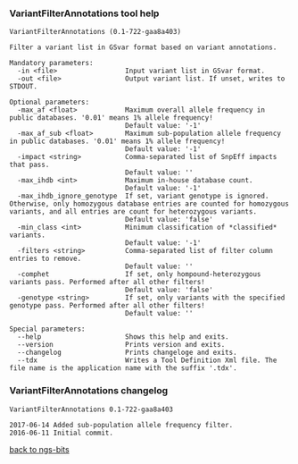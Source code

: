 ### VariantFilterAnnotations tool help
	VariantFilterAnnotations (0.1-722-gaa8a403)
	
	Filter a variant list in GSvar format based on variant annotations.
	
	Mandatory parameters:
	  -in <file>                 Input variant list in GSvar format.
	  -out <file>                Output variant list. If unset, writes to STDOUT.
	
	Optional parameters:
	  -max_af <float>            Maximum overall allele frequency in public databases. '0.01' means 1% allele frequency!
	                             Default value: '-1'
	  -max_af_sub <float>        Maximum sub-population allele frequency in public databases. '0.01' means 1% allele frequency!
	                             Default value: '-1'
	  -impact <string>           Comma-separated list of SnpEff impacts that pass.
	                             Default value: ''
	  -max_ihdb <int>            Maximum in-house database count.
	                             Default value: '-1'
	  -max_ihdb_ignore_genotype  If set, variant genotype is ignored. Otherwise, only homozygous database entries are counted for homozygous variants, and all entries are count for heterozygous variants.
	                             Default value: 'false'
	  -min_class <int>           Minimum classification of *classified* variants.
	                             Default value: '-1'
	  -filters <string>          Comma-separated list of filter column entries to remove.
	                             Default value: ''
	  -comphet                   If set, only hompound-heterozygous variants pass. Performed after all other filters!
	                             Default value: 'false'
	  -genotype <string>         If set, only variants with the specified genotype pass. Performed after all other filters!
	                             Default value: ''
	
	Special parameters:
	  --help                     Shows this help and exits.
	  --version                  Prints version and exits.
	  --changelog                Prints changeloge and exits.
	  --tdx                      Writes a Tool Definition Xml file. The file name is the application name with the suffix '.tdx'.
	
### VariantFilterAnnotations changelog
	VariantFilterAnnotations 0.1-722-gaa8a403
	
	2017-06-14 Added sub-population allele frequency filter.
	2016-06-11 Initial commit.
[back to ngs-bits](https://github.com/imgag/ngs-bits)